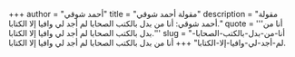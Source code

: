 +++
author = "أحمد شوقي"
title = "مقولة أحمد شوقي"
description = "مقولة أحمد شوقي: أنا من بدل بالكتب الصحابا لم أجد لي وافيا إلا الكتابا."
quote = '''أنا من بدل بالكتب الصحابا لم أجد لي وافيا إلا الكتابا.'''
slug = "أنا-من-بدل-بالكتب-الصحابا-لم-أجد-لي-وافيا-إلا-الكتابا"
+++
أنا من بدل بالكتب الصحابا لم أجد لي وافيا إلا الكتابا.
